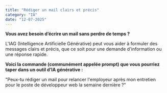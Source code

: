 ```yaml
---
title: "Rédiger un mail clairs et précis"
category: "IA"
date: "12-07-2025"
---
```


**Vous avez besoin d’écrire un mail sans perdre de temps ?**

L'IAG (Intelligence Artificielle Générative) peut vous aider à formuler des messages clairs et précis, que ce soit pour une demande d'information ou une réponse rapide.

**Voici la commande (communément appelée prompt) que vous pourriez taper dans un outil d’IA générative :**

"Peux-tu rédiger un mail pour relancer l'employeur après mon entretien pour le poste de développeur web la semaine dernière ?"
